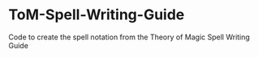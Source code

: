 # ToM-Spell-Writing-Guide
Code to create the spell notation from the Theory of Magic Spell Writing Guide
